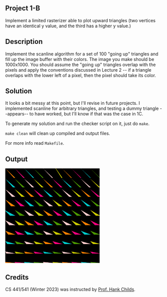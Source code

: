 ## Project 1-B

Implement a limited rasterizer able to plot upward triangles 
(two vertices have an identical y value, and the third has a higher y value.)

## Description
Implement the scanline algorithm for a set of 100 "going up" triangles and fill up the image buffer with their colors.
The image you make should be 1000x1000.
You should assume the "going up" triangles overlap with the pixels and apply the conventions discussed in Lecture 2 -- 
if a triangle overlaps with the lower left of a pixel, then the pixel should take its color.

## Solution

It looks a bit messy at this point, but I'll revise in future projects.
I implemented scanline for arbitrary triangles, and testing a dummy triangle --appears-- to have worked, but I'll know
if that was the case in 1C.

To generate my solution and run the checker script on it, just do `make`.

`make clean` will clean up compiled and output files.

For more info read `Makefile`.


## Output

<img src="../assets/outputs/proj1B.png" width="300" />

## Credits
CS 441/541 (Winter 2023) was instructed by [Prof. Hank Childs](https://cdux.cs.uoregon.edu/childs.html).
